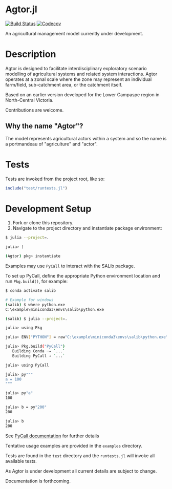 Agtor.jl
========

[![Build Status](https://travis-ci.com/ConnectedSystems/Agtor.jl.svg?branch=master)](https://travis-ci.com/ConnectedSystems/Agtor.jl)
[![Codecov](https://codecov.io/gh/ConnectedSystems/Agtor.jl/branch/master/graph/badge.svg)](https://codecov.io/gh/ConnectedSystems/Agtor.jl)


An agricultural management model currently under development.


Description
===========
Agtor is designed to facilitate interdisciplinary exploratory scenario modelling of agricultural systems and related system interactions. Agtor operates at a zonal scale where the zone may represent an individual farm/field, sub-catchment area, or the catchment itself.

Based on an earlier version developed for the Lower Campaspe region in North-Central Victoria.

Contributions are welcome.


Why the name "Agtor"?
---------------------

The model represents agricultural actors within a system and so the name is a portmandeau of "agriculture" and "actor".


Tests
=====

Tests are invoked from the project root, like so:

```julia
include("test/runtests.jl")
```


Development Setup
=================

1. Fork or clone this repository.
2. Navigate to the project directory and instantiate package environment:

```bash
$ julia --project=.

julia> ]

(Agtor) pkg> instantiate
```

Examples may use `PyCall` to interact with the SALib package.

To set up PyCall, define the appropriate Python environment location and
run `Pkg.build()`, for example:

```bash
$ conda activate salib

# Example for windows
(salib) $ where python.exe
C:\example\miniconda3\envs\salib\python.exe

(salib) $ julia --project=.

julia> using Pkg

julia> ENV["PYTHON"] = raw"C:\example\miniconda3\envs\salib\python.exe"

julia> Pkg.build("PyCall")
   Building Conda ─→ `...`
   Building PyCall → `...`

julia> using PyCall

julia> py"""
a = 100
"""

julia> py"a"
100

julia> b = py"200"
200

julia> b
200
```

See [PyCall documentation](https://github.com/JuliaPy/PyCall.jl) for further details

Tentative usage examples are provided in the `examples` directory.

Tests are found in the `test` directory and the `runtests.jl` will invoke all available tests.

As Agtor is under development all current details are subject to change.

Documentation is forthcoming.
